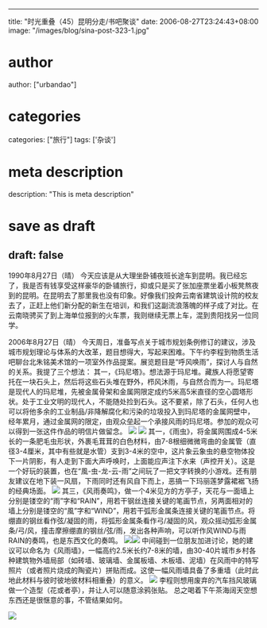 
---
title: "时光重叠（45）昆明分走/书吧聚谈"
date: 2006-08-27T23:24:43+08:00
image: "/images/blog/sina-post-323-1.jpg"
# author
author: ["urbandao"]
# categories
categories: ["旅行"]
tags: ['杂谈']
# meta description
description: "This is meta description"
# save as draft
draft: false
---

1990年8月27日（晴）
今天应该是从大理坐卧铺夜班长途车到昆明。我已经忘了，我是否有钱享受这样豪华的卧铺旅行，抑或只是买了张加座票坐着小板凳熬夜到的昆明。在昆明去了那里我也没有印象。好像我们投奔云南省建筑设计院的校友去了，正赶上他们新分配的新生在培训，和我们这副流浪落魄的样子成了对比。在云南晓骋买了到上海单位报到的火车票，我则继续无票上车，混到贵阳找另一位同学。

2006年8月27日（晴）
今天周日，准备写点关于城市规划条例修订的建议，涉及城市规划理论与体系的大改革，题目想得大，写起来困难。下午约李程到物质生活吧聊台北朱铭美术馆的一项室外作品提案。展览题目是“呼风唤雨”，探讨人与自然的关系。我提了三个想法：
其一，《玛尼塔》。想法源于玛尼堆。藏族人将愿望寄托在一块石头上，然后将这些石头堆在野外，栉风沐雨，与自然合而为一。玛尼塔是现代人的玛尼堆，先被金属骨架和金属网限定成约5米高5米直径的空心圆塔形状。处于工业文明的现代人，不能随处捡到石头。这不要紧，除了石头，任何人也可以将他多余的工业制品/非降解腐化和污染的垃圾投入到玛尼塔的金属网壁中，经年累月，通过金属网的限定，由观众垒起一个承接风雨的玛尼塔。参加的观众可以得到一张这件作品的明信片做留念。
![](/images/blog/sina-post-323-1.jpg)
![](/images/blog/sina-post-323-2.jpg)
其一，《雨虫》，将金属网围成4-5米长的一条肥毛虫形状，外裹毛茸茸的白色材料，由7-8根细微微弯曲的金属管（直径3-4厘米，其中有些就是水管）支到3-4米的空中，这片象云象虫的悬空物体投下一片阴影，有人走到下面大声呼唤时，上面能应声注下水来（声控开关）。这是一个好玩的装置，也在“風-虫-龙-云-雨”之间玩了一把文字转换的小游戏。还有朋友建议在地下装一风扇，下雨同时还有风自下而上，恶搞一下玛丽莲梦露裙裾飞扬的经典场面。
![](/images/blog/sina-post-323-3.jpg)
其三，《风雨奏鸣》，做一个4米见方的方亭子，天花与一面墙上分别是镂空的“雨”字和“RAIN”，用若干钢丝连接关键的笔画节点，另两面相对的墙上分别是镂空的“風”字和“WIND”，用若干弧形金属条连接关键的笔画节点。将绷直的钢丝看作弦/凝固的雨，将弧形金属条看作弓/凝固的风，观众摇动弧形金属条/弓/风，撞击摩擦绷直的钢丝/弦/雨，发出各种声响，可以听作风WIND与雨RAIN的奏鸣，也是东西文化的奏鸣。
![](/images/blog/sina-post-323-4.jpg)![](/images/blog/sina-post-323-5.jpg)
中间碰到一位朋友加进讨论，她的建议可以命名为《风雨墙》，一幅高约2.5米长约7-8米的墙，由30-40片城市乡村各种建筑物外墙局部（如砖墙、玻璃墙、金属板墙、木板墙、泥墙）在风雨中的特写照片（或者照片烧成的陶瓷片）拼贴而成。这使一幅风雨墙具备了多重墙（此时此地此材料与彼时彼地彼材料相重叠）的意义。
![](/images/blog/sina-post-323-6.jpg)
李程则想用废弃的汽车挡风玻璃做一个造型（花或者亭），并让人可以随意涂鸦张贴。
总之喝着下午茶海阔天空想东西还是很惬意的事，不管结果如何。

![](/images/blog/sina-post-323-7.jpg)
